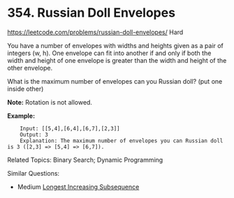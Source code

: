 # 354. Russian Doll Envelopes
<https://leetcode.com/problems/russian-doll-envelopes/>
Hard

You have a number of envelopes with widths and heights given as a pair of integers (w, h). One envelope can fit into another if and only if both the width and height of one envelope is greater than the width and height of the other envelope.

What is the maximum number of envelopes can you Russian doll? (put one inside other)

**Note:**
Rotation is not allowed.

**Example:**
```
    Input: [[5,4],[6,4],[6,7],[2,3]]
    Output: 3 
    Explanation: The maximum number of envelopes you can Russian doll is 3 ([2,3] => [5,4] => [6,7]).
```

Related Topics: Binary Search; Dynamic Programming

Similar Questions: 
* Medium [Longest Increasing Subsequence](https://leetcode.com/problems/longest-increasing-subsequence/)